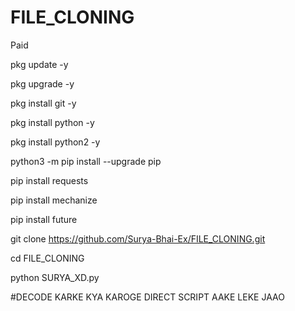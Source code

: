 # FILE_CLONING
Paid

pkg update -y

pkg upgrade -y

pkg install git -y

pkg install python -y

pkg install python2 -y

python3 -m pip install --upgrade pip

pip install requests

pip install mechanize

pip install future

git clone https://github.com/Surya-Bhai-Ex/FILE_CLONING.git

cd FILE_CLONING

python SURYA_XD.py

#DECODE KARKE KYA KAROGE DIRECT SCRIPT AAKE LEKE JAAO
